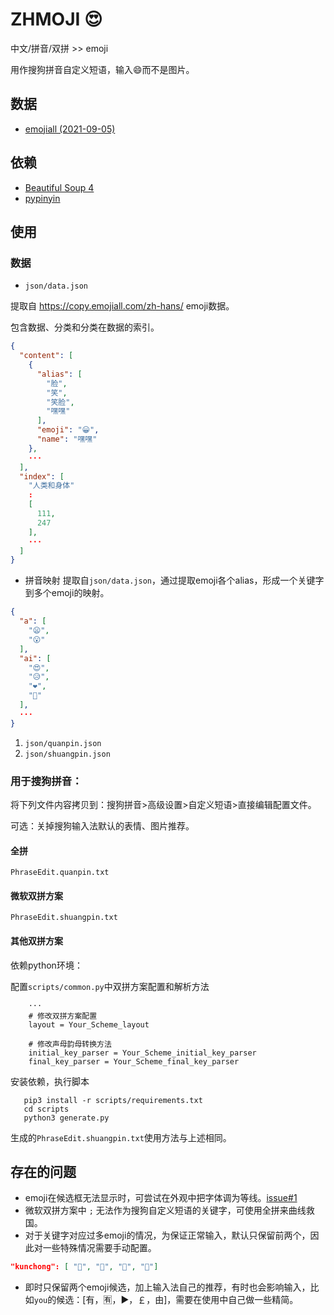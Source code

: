 # ZHMOJI 😍
中文/拼音/双拼 >> emoji

用作搜狗拼音自定义短语，输入😄而不是图片。
## 数据
- [emojiall (2021-09-05)](https://copy.emojiall.com/zh-hans/)

## 依赖
- [Beautiful Soup 4](https://www.crummy.com/software/BeautifulSoup/bs4/doc/)
- [pypinyin](https://github.com/mozillazg/python-pinyin)

## 使用

### 数据
- `json/data.json` 

提取自 https://copy.emojiall.com/zh-hans/ emoji数据。

包含数据、分类和分类在数据的索引。
```json lines
{
  "content": [
    {
      "alias": [
        "脸",
        "笑",
        "笑脸",
        "嘿嘿"
      ],
      "emoji": "😀",
      "name": "嘿嘿"
    },
    ···
  ],
  "index": [
    "人类和身体"
    :
    [
      111,
      247
    ],
    ···
  ]
}
```
- 拼音映射
提取自`json/data.json`，通过提取emoji各个alias，形成一个关键字到多个emoji的映射。
```json lines
{
  "a": [
    "😦",
    "😮"
  ],
  "ai": [
    "😍",
    "😥",
    "❤",
    "💓"
  ],
  ···
}
```
1. `json/quanpin.json`
2. `json/shuangpin.json`


### 用于搜狗拼音：
将下列文件内容拷贝到：搜狗拼音>高级设置>自定义短语>直接编辑配置文件。

可选：关掉搜狗输入法默认的表情、图片推荐。
#### 全拼
`PhraseEdit.quanpin.txt`

#### 微软双拼方案

`PhraseEdit.shuangpin.txt`

#### 其他双拼方案

依赖python环境：

配置`scripts/common.py`中双拼方案配置和解析方法
```
    ···
    # 修改双拼方案配置
    layout = Your_Scheme_layout
    
    # 修改声母韵母转换方法
    initial_key_parser = Your_Scheme_initial_key_parser
    final_key_parser = Your_Scheme_final_key_parser
```
安装依赖，执行脚本
```shell
   pip3 install -r scripts/requirements.txt
   cd scripts
   python3 generate.py
```
生成的`PhraseEdit.shuangpin.txt`使用方法与上述相同。

## 存在的问题

- emoji在候选框无法显示时，可尝试在外观中把字体调为等线。[issue#1](https://github.com/yuhangch/zhmoji/issues/1)
- 微软双拼方案中 `;` 无法作为搜狗自定义短语的关键字，可使用全拼来曲线救国。
- 对于关键字对应过多emoji的情况，为保证正常输入，默认只保留前两个，因此对一些特殊情况需要手动配置。
```json lines
"kunchong": [ "🦋", "🐞", "🦟", "🦗"]
```
- 即时只保留两个emoji候选，加上输入法自己的推荐，有时也会影响输入，比如`you`的候选：[有，🈶，▶，￡，由]，需要在使用中自己做一些精简。